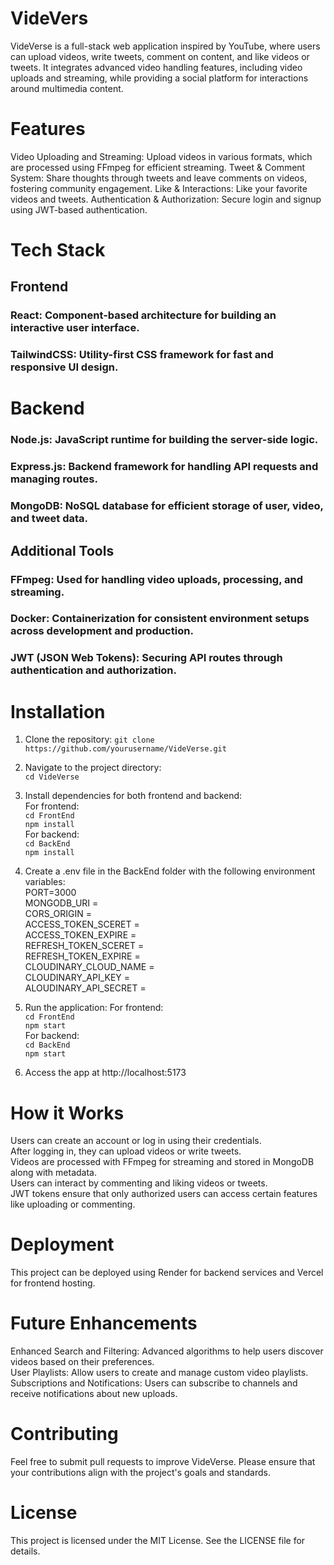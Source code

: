 # VideVers
VideVerse is a full-stack web application inspired by YouTube, where users can upload videos, write tweets, comment on content, and like videos or tweets. It integrates advanced video handling features, including video uploads and streaming, while providing a social platform for interactions around multimedia content.

# Features
Video Uploading and Streaming: Upload videos in various formats, which are processed using FFmpeg for efficient streaming.
Tweet & Comment System: Share thoughts through tweets and leave comments on videos, fostering community engagement.
Like & Interactions: Like your favorite videos and tweets.
Authentication & Authorization: Secure login and signup using JWT-based authentication.

# Tech Stack

## Frontend
### React: Component-based architecture for building an interactive user interface.  
### TailwindCSS: Utility-first CSS framework for fast and responsive UI design.  

# Backend
### Node.js: JavaScript runtime for building the server-side logic.  
### Express.js: Backend framework for handling API requests and managing routes.  
### MongoDB: NoSQL database for efficient storage of user, video, and tweet data.  
## Additional Tools
### FFmpeg: Used for handling video uploads, processing, and streaming.
### Docker: Containerization for consistent environment setups across development and production.
### JWT (JSON Web Tokens): Securing API routes through authentication and authorization.

# Installation

1. Clone the repository:
   ```git clone https://github.com/yourusername/VideVerse.git```  
2. Navigate to the project directory:  
   ```cd VideVerse```
3. Install dependencies for both frontend and backend:  
   For frontend:  
   ```cd FrontEnd```  
   ```npm install```  
   For backend:  
   ```cd BackEnd```  
   ```npm install```  
4. Create a .env file in the BackEnd folder with the following environment variables:  
    PORT=3000  
    MONGODB_URI =   
    CORS_ORIGIN =   
    ACCESS_TOKEN_SCERET =   
    ACCESS_TOKEN_EXPIRE =   
    REFRESH_TOKEN_SCERET =   
    REFRESH_TOKEN_EXPIRE =  
    CLOUDINARY_CLOUD_NAME =  
    CLOUDINARY_API_KEY =  
    ALOUDINARY_API_SECRET =    
5. Run the application:
   For frontend:  
   ```cd FrontEnd```  
   ```npm start```  
   For backend:  
   ```cd BackEnd```  
   ```npm start```  

6. Access the app at http://localhost:5173  

# How it Works
Users can create an account or log in using their credentials.   
After logging in, they can upload videos or write tweets.  
Videos are processed with FFmpeg for streaming and stored in MongoDB along with metadata.  
Users can interact by commenting and liking videos or tweets.  
JWT tokens ensure that only authorized users can access certain features like uploading or commenting.  

# Deployment  
This project can be deployed using Render for backend services and Vercel for frontend hosting.  

# Future Enhancements
Enhanced Search and Filtering: Advanced algorithms to help users discover videos based on their preferences.  
User Playlists: Allow users to create and manage custom video playlists.  
Subscriptions and Notifications: Users can subscribe to channels and receive notifications about new uploads.  

#  Contributing
Feel free to submit pull requests to improve VideVerse. Please ensure that your contributions align with the project's goals and standards.

# License
This project is licensed under the MIT License. See the LICENSE file for details.
